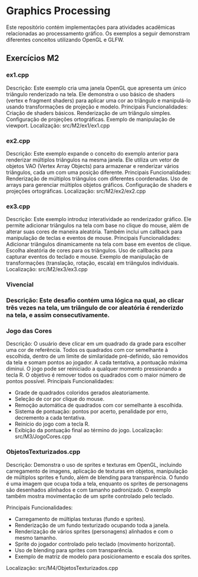 <h1>Graphics Processing</h1>
Este repositório contém implementações para atividades acadêmicas relacionadas ao processamento gráfico. Os exemplos a seguir demonstram diferentes conceitos utilizando OpenGL e GLFW.

<h2>Exercícios M2</h2>

<h3>ex1.cpp</h3>

Descrição: Este exemplo cria uma janela OpenGL que apresenta um único triângulo renderizado na tela. Ele demonstra o uso básico de shaders (vertex e fragment shaders) para aplicar uma cor ao triângulo e manipulá-lo usando transformações de projeção e modelo.
Principais Funcionalidades:
Criação de shaders básicos.
Renderização de um triângulo simples.
Configuração de projeções ortográficas.
Exemplo de manipulação de viewport.
Localização: src/M2/ex1/ex1.cpp

<h3>ex2.cpp</h3>

Descrição: Este exemplo expande o conceito do exemplo anterior para renderizar múltiplos triângulos na mesma janela. Ele utiliza um vetor de objetos VAO (Vertex Array Objects) para armazenar e renderizar vários triângulos, cada um com uma posição diferente.
Principais Funcionalidades:
Renderização de múltiplos triângulos com diferentes coordenadas.
Uso de arrays para gerenciar múltiplos objetos gráficos.
Configuração de shaders e projeções ortográficas.
Localização: src/M2/ex2/ex2.cpp

<h3>ex3.cpp</h3>

Descrição: Este exemplo introduz interatividade ao renderizador gráfico. Ele permite adicionar triângulos na tela com base no clique do mouse, além de alterar suas cores de maneira aleatória. Também inclui um callback para manipulação de teclas e eventos de mouse.
Principais Funcionalidades:
Adicionar triângulos dinamicamente na tela com base em eventos de clique.
Escolha aleatória de cores para os triângulos.
Uso de callbacks para capturar eventos do teclado e mouse.
Exemplo de manipulação de transformações (translação, rotação, escala) em triângulos individuais.
Localização: src/M2/ex3/ex3.cpp

<h3>Vivencial<h3>

Descrição: Este desafio contém uma lógica na qual, ao clicar três vezes na tela, um triângulo de cor aleatória é renderizdo na tela, e assim consecutivamente.

<h3>Jogo das Cores</h3>

Descrição: O usuário deve clicar em um quadrado da grade para escolher uma cor de referência. Todos os quadrados com cor semelhante à escolhida, dentro de um limite de similaridade pré-definido, são removidos da tela e somam pontos ao jogador. A cada tentativa, a pontuação máxima diminui. O jogo pode ser reiniciado a qualquer momento pressionando a tecla R. O objetivo é remover todos os quadrados com o maior número de pontos possível.
Principais Funcionalidades:
- Grade de quadrados coloridos gerados aleatoriamente.
- Seleção de cor por clique do mouse.
- Remoção automática de quadrados com cor semelhante à escolhida.
- Sistema de pontuação: pontos por acerto, penalidade por erro, decremento a cada tentativa.
- Reinício do jogo com a tecla R.
- Exibição da pontuação final ao término do jogo.
Localização: src/M3/JogoCores.cpp

<h3>ObjetosTexturizados.cpp</h3>

Descrição: Demonstra o uso de sprites e texturas em OpenGL, incluindo carregamento de imagens, aplicação de texturas em objetos, manipulação de múltiplos sprites e fundo, além de blending para transparência. O fundo é uma imagem que ocupa toda a tela, enquanto os sprites de personagens são desenhados alinhados e com tamanho padronizado. O exemplo também mostra movimentação de um sprite controlado pelo teclado.

Principais Funcionalidades:
- Carregamento de múltiplas texturas (fundo e sprites).
- Renderização de um fundo texturizado ocupando toda a janela.
- Renderização de vários sprites (personagens) alinhados e com o mesmo tamanho.
- Sprite do jogador controlado pelo teclado (movimento horizontal).
- Uso de blending para sprites com transparência.
- Exemplo de matriz de modelo para posicionamento e escala dos sprites.

Localização: src/M4/ObjetosTexturizados.cpp